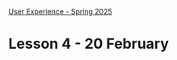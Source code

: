 [User Experience - Spring 2025](https://github.com/arturomorarioja-kea/WD_UX_F25/blob/main/README.md)

# Lesson 4 - 20 February

[-> Food Repo. Style: lateral margins. Form submit button cursor pointer on hover. Dialog instead of alert. Then make the about page a dialog. Responsiveness]: #

[## Class takeaways]: #

[### HTML5]: #
[Check out the slide deck **HTML5**, with especial attention to:]: #
[- The `<dialog>` element.]: #

[### JavaScript]: #
[Check out:]: #
[- The slide deck **Introduction to JavaScript**, with especial attention to ES modules]: #
[- Code samples:]: #
[-->  - Append strategies(https://github.com/arturomorarioja/js_append_strategies)]: #
[-->  - Append strategies 2(https://github.com/arturomorarioja/js_append_strategies_v2)]: #
[-->  - Document fragment(https://codepen.io/arturomorarioja/pen/QwLaVMj)]: #
[-->  - Basic fetch(https://github.com/arturomorarioja/js_basic_fetch)]: #
[  - API consumption(https://github.com/arturomorarioja/kea_js_api_consumption)]: #
[  - ES Modules(https://github.com/arturomorarioja/js_modules)]: #
